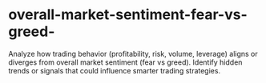 # overall-market-sentiment-fear-vs-greed-
Analyze how trading behavior (profitability, risk, volume, leverage) aligns or diverges from overall market sentiment (fear vs greed). Identify hidden trends or signals that could influence smarter trading strategies.
